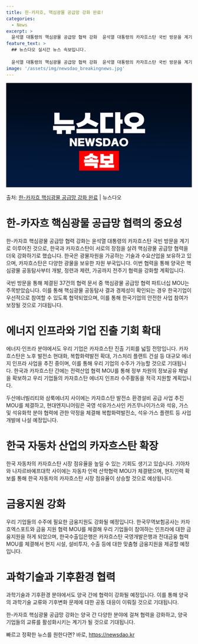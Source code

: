 ```yaml
---
title: 한-카자흐, 핵심광물 공급망 강화 완료!
categories:
  - News
excerpt: >
  윤석열 대통령의 핵심광물 공급망 협력 강화  윤석열 대통령의 카자흐스탄 국빈 방문을 계기로, 우리나라와 카자…
feature_text: >
  ## 뉴스다오 실시간 뉴스 속보입니다.

  윤석열 대통령의 핵심광물 공급망 협력 강화  윤석열 대통령의 카자흐스탄 국빈 방문을 계기로, 우리나라와 카자…
image: '/assets/img/newsdao_breakingnews.jpg'
---
```


![뉴스다오 속보](/assets/img/newsdao_breakingnews.jpg)

<p>출처: <a href="https://newsdao.kr/4225" rel="dofollow">한-카자흐 핵심광물 공급망 강화 완료</a> | 뉴스다오</p>

한-카자흐 핵심광물 공급망 협력의 중요성
=======================================
한-카자흐 핵심광물 공급망 협력 강화는 윤석열 대통령의 카자흐스탄 국빈 방문을 계기로 이루어진 것으로, 한국과 카자흐스탄이 서로의 장점을 살려 핵심광물 공급망 협력을 더욱 강화하기로 했습니다. 한국은 광물자원을 가공하는 기술과 수요산업을 보유하고 있으며, 카자흐스탄은 다양한 광물을 보유한 자원 부국입니다. 이번 협력을 통해 양국은 핵심광물 공동탐사부터 개발, 정련과 제련, 가공까지 전주기 협력을 강화할 계획입니다.

국빈 방문을 통해 체결된 37건의 협력 문서 중 핵심광물 공급망 협력 파트너십 MOU는 주목받았습니다. 이를 통해 핵심광물 공동탐사 결과 경제성이 확인되는 경우 한국기업이 우선적으로 참여할 수 있도록 협약되었으며, 이를 통해 한국기업의 안전한 사업 참여가 보장될 것으로 기대됩니다.

에너지 인프라와 기업 진출 기회 확대
=======================================
에너지·인프라 분야에서도 우리 기업은 카자흐스탄 진출 기회를 넓힐 전망입니다. 카자흐스탄은 노후 발전소 현대화, 복합화력발전 확대, 가스처리 플랜트 건설 등 대규모 에너지 인프라 사업을 추진 중이며, 이를 통해 우리 기업의 수주가 가능할 것으로 기대됩니다. 한국과 카자흐스탄 간에는 전력산업 협력 MOU를 통해 정부 차원의 정보공유 채널을 확보하고 우리 기업들의 카자흐스탄 에너지 인프라 수주활동을 적극 지원할 계획입니다.

두산에너빌리티와 삼룩에너지 사이에는 카자흐스탄 발전소 환경설비 공급 사업 추진 MOU를 체결하고, 현대엔지니어링은 국영 석유가스사인 카즈무나이가스와 석유, 가스 및 석유화학 분야 협력에 관한 약정을 체결해 복합화력발전소, 석유·가스 플랜트 등 사업 개발에 나설 예정입니다.

한국 자동차 산업의 카자흐스탄 확장
========================================
한국 자동차의 카자흐스탄 시장 점유율을 높일 수 있는 기회도 생기고 있습니다. 기아차와 나자르바예프대학 사이에는 자동차 인력 산학협력 MOU가 체결됐으며, 현지인력 확보를 통해 한국 자동차의 카자흐스탄 시장 점유율이 상승할 것으로 예상됩니다.

금융지원 강화
================
우리 기업들의 수주에 필요한 금융지원도 강화될 예정입니다. 한국무역보험공사는 카자흐엑스포트와 금융 지원 협력 MOU를 체결해 우리 기업들이 참여하는 인프라에 대한 금융지원을 하게 되었으며, 한국수출입은행은 카자흐스탄 국영개발은행과 전대금융 협력 MOU를 체결해서 현지 시설, 설비투자, 수출 등에 대한 맞춤형 금융지원을 제공할 예정입니다.

과학기술과 기후환경 협력
=============================
과학기술과 기후환경 분야에서도 양국 간에 협력이 강화될 예정입니다. 이를 통해 양국의 과학기술 교류와 기후변화 문제에 대한 공동 대응이 이뤄질 것으로 기대됩니다.

한-카자흐 핵심광물 공급망 강화는 양국 간 다양한 분야에 걸쳐 협력을 강화하고, 양국 기업들의 교류를 활성화시키는 계기가 될 것으로 기대됩니다. 

빠르고 정확한 뉴스를 원한다면? 바로, <a href="https://newsdao.kr" rel="dofollow">https://newsdao.kr</a>


